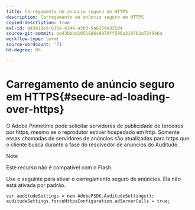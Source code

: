 ```yaml
---
title: Carregamento de anúncio seguro em HTTPS
description: Carregamento de anúncio seguro em HTTPS
copied-description: true
exl-id: d43418e9-631b-4344-a5b3-0a6154a325d4
source-git-commit: be43bbbd1051886c8979ff590a3197b2a7249b6a
workflow-type: tm+mt
source-wordcount: '71'
ht-degree: 0%

---
```


# Carregamento de anúncio seguro em HTTPS{#secure-ad-loading-over-https}

O Adobe Primetime pode solicitar servidores de publicidade de terceiros por https, mesmo se o reprodutor estiver hospedado em http. Somente essas chamadas de servidores de anúncios são atualizadas para https que o cliente busca durante a fase do resolvedor de anúncios do Auditude.

>[!NOTE]
>
>Este recurso não é compatível com o Flash.

Use o seguinte para ativar o carregamento seguro de anúncios. Ela não está ativada por padrão.

```
var auditudeSettings = new AdobePSDK.AuditudeSettings(); 
auditudeSettings.forceHttpsConfiguration.adServerCalls = true;
```
